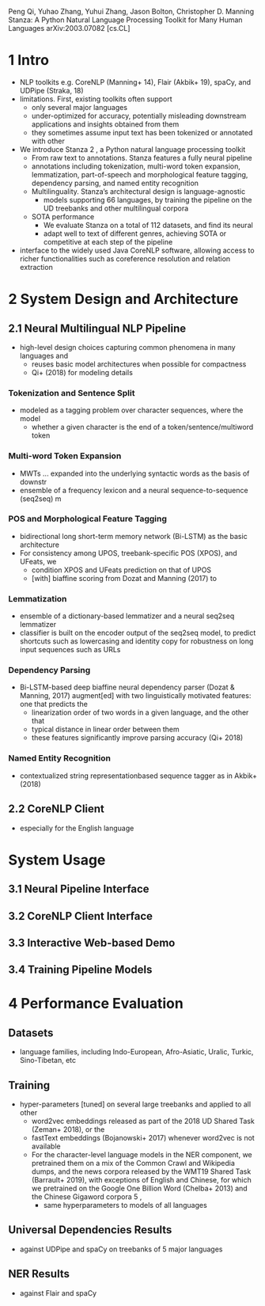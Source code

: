 Peng Qi, Yuhao Zhang, Yuhui Zhang, Jason Bolton, Christopher D. Manning
Stanza: A Python Natural Language Processing Toolkit for Many Human Languages
arXiv:2003.07082 [cs.CL]

# 1 Intro

* NLP toolkits
  e.g. CoreNLP (Manning+ 14), Flair (Akbik+ 19), spaCy, and UDPipe (Straka, 18)
* limitations. First, existing toolkits often support
  * only several major languages
  * under-optimized for accuracy, potentially misleading downstream
    applications and insights obtained from them
  * they sometimes assume input text has been tokenized or annotated with other
* We introduce Stanza 2 , a Python natural language processing toolkit
  * From raw text to annotations. Stanza features a fully neural pipeline
  * annotations including tokenization, multi-word token expansion,
    lemmatization, part-of-speech and morphological feature tagging, dependency
    parsing, and named entity recognition
  * Multilinguality. Stanza’s architectural design is language-agnostic
    * models supporting 66 languages, by
      training the pipeline on the UD treebanks and other multilingual corpora
  * SOTA performance
    * We evaluate Stanza on a total of 112 datasets, and find its neural
    * adapt well to text of different genres, achieving SOTA or competitive
      at each step of the pipeline
* interface to the widely used Java CoreNLP software, allowing access to richer
  functionalities such as coreference resolution and relation extraction

# 2 System Design and Architecture

## 2.1 Neural Multilingual NLP Pipeline

* high-level design choices capturing common phenomena in many languages and
  * reuses basic model architectures when possible for compactness
  * Qi+ (2018) for modeling details

### Tokenization and Sentence Split

* modeled as a tagging problem over character sequences, where the model
  * whether a given character is the end of a token/sentence/multiword token

### Multi-word Token Expansion

* MWTs ... expanded into the underlying syntactic words as the basis of downstr
* ensemble of a frequency lexicon and a neural sequence-to-sequence (seq2seq) m

### POS and Morphological Feature Tagging

* bidirectional long short-term memory network (Bi-LSTM) as the basic
  architecture
* For consistency among UPOS, treebank-specific POS (XPOS), and UFeats, we
  * condition XPOS and UFeats prediction on that of UPOS
  * [with] biaffine scoring from Dozat and Manning (2017) to

### Lemmatization

* ensemble of a dictionary-based lemmatizer and a neural seq2seq lemmatizer
* classifier is built on the encoder output of the seq2seq model, to predict
  shortcuts such as lowercasing and identity copy
  for robustness on long input sequences such as URLs

### Dependency Parsing

* Bi-LSTM-based deep biaffine neural dependency parser (Dozat & Manning, 2017)
  augment[ed] with two linguistically motivated features: one that predicts the
  * linearization order of two words in a given language, and the other that
  * typical distance in linear order between them
  * these features significantly improve parsing accuracy (Qi+ 2018)

### Named Entity Recognition

* contextualized string representationbased sequence tagger as in Akbik+ (2018)

## 2.2 CoreNLP Client

* especially for the English language

# System Usage

## 3.1 Neural Pipeline Interface

## 3.2 CoreNLP Client Interface

## 3.3 Interactive Web-based Demo

## 3.4 Training Pipeline Models

# 4 Performance Evaluation

## Datasets

* language families, including
  Indo-European, Afro-Asiatic, Uralic, Turkic, Sino-Tibetan, etc

## Training

* hyper-parameters [tuned] on several large treebanks and applied to all other
  * word2vec embeddings released as part of the 2018 UD Shared Task (Zeman+
    2018), or the
  * fastText embeddings (Bojanowski+ 2017) whenever word2vec is not available
  * For the character-level language models in the NER component, we pretrained
    them on a mix of the Common Crawl and Wikipedia dumps, and
    the news corpora released by the WMT19 Shared Task (Barrault+ 2019), with
    exceptions of English and Chinese, for which we pretrained on the Google
    One Billion Word (Chelba+ 2013) and the Chinese Gigaword corpora 5 ,
    * same hyperparameters to models of all languages

## Universal Dependencies Results

* against UDPipe and spaCy on treebanks of 5 major languages

## NER Results

* against Flair and spaCy
